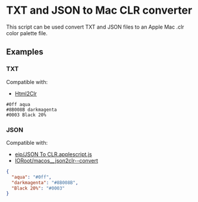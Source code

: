 # TXT and JSON to Mac CLR converter

This script can be used convert TXT and JSON files to an Apple Mac .clr color palette file.

## Examples

### TXT

Compatible with:

* [Html2Clr](https://github.com/ramonpoca/ColorTools)

```
#0ff aqua
#8B008B darkmagenta
#0003 Black 20%
```

### JSON

Compatible with:

* [eip/JSON To CLR.applescript.js](https://gist.github.com/eip/3837dfdaeb0326d44cf60c65f59e74c2)
* [IORoot/macos__json2clr--convert](https://github.com/IORoot/macos__json2clr--convert)

```json
{
  "aqua": "#0ff",
  "darkmagenta": "#8B008B",
  "Black 20%": "#0003"
}
```
